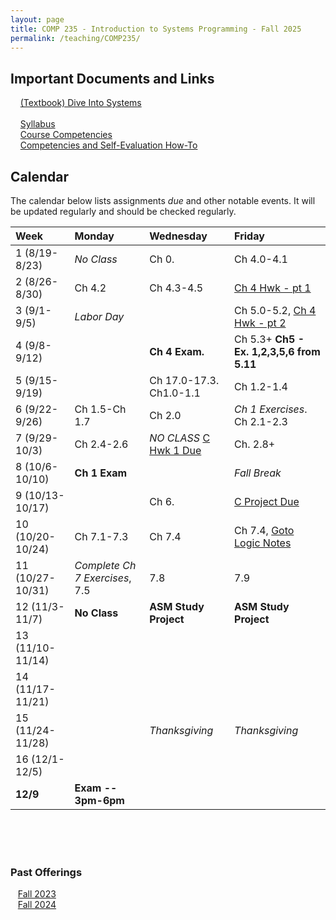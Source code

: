 ```yaml
---
layout: page
title: COMP 235 - Introduction to Systems Programming - Fall 2025
permalink: /teaching/COMP235/
---
```


## Important Documents and Links

&nbsp;&nbsp;&nbsp; [(Textbook) Dive Into Systems](https://diveintosystems.org/) <br><br>
&nbsp;&nbsp;&nbsp; [Syllabus](/teaching/COMP235/fa25/comp235-syllabus.pdf) <br>
&nbsp;&nbsp;&nbsp; [Course Competencies](/teaching/COMP235/fa25/COMP235-Competencies.pdf) <br>
&nbsp;&nbsp;&nbsp; [Competencies and Self-Evaluation How-To](/teaching/ungrading/howto-portfolio)

## Calendar

The calendar below lists assignments *due* and other notable events.  It will be updated regularly and should be checked regularly.

| Week | Monday | Wednesday | Friday |
| :-- | :-- | :-- | :-- |
| 1 (8/19-8/23)|  *No Class*   | Ch 0.  | Ch 4.0-4.1 |
| 2 (8/26-8/30)| Ch 4.2  | Ch 4.3-4.5   |  [Ch 4 Hwk - pt 1](/teaching/COMP235/fa25/hwk/ch4pt1.pdf)  |
| 3 (9/1-9/5)| *Labor Day* |   | Ch 5.0-5.2, [Ch 4 Hwk - pt 2](/teaching/COMP235/fa25/hwk/ch4pt2.pdf)  |
| 4 (9/8-9/12)|  | **Ch 4 Exam.** | Ch 5.3+ **Ch5 - Ex. 1,2,3,5,6 from 5.11**  |
| 5 (9/15-9/19)|  | Ch 17.0-17.3. Ch1.0-1.1 | Ch 1.2-1.4 |
| 6 (9/22-9/26)| Ch 1.5-Ch 1.7 | Ch 2.0 | *Ch 1 Exercises*. Ch 2.1-2.3 |
| 7 (9/29-10/3)| Ch 2.4-2.6 | *NO CLASS* [C Hwk 1 Due](https://classroom.github.com/a/M1cjUrHO) | Ch. 2.8+ |
| 8 (10/6-10/10)| **Ch 1 Exam** | | *Fall Break* |
| 9 (10/13-10/17)|  | Ch 6.  | [C Project Due](https://classroom.github.com/a/kfqT3Jdn) |
| 10 (10/20-10/24)| Ch 7.1-7.3 | Ch 7.4 | Ch 7.4, [Goto Logic Notes](/teaching/COMP235/docs/condloopASM.pdf) |
| 11 (10/27-10/31)| *Complete Ch 7 Exercises*, 7.5 | 7.8 | 7.9 |
| 12 (11/3-11/7)| **No Class**  | **ASM Study Project**  | **ASM Study Project**     |
| 13 (11/10-11/14)|  | | |
| 14 (11/17-11/21)|  | | |
| 15 (11/24-11/28) | | *Thanksgiving* | *Thanksgiving* |
| 16 (12/1-12/5)|  | | |
| **12/9** | **Exam -- 3pm-6pm** | | |


<br><br><br>

### Past Offerings

&nbsp;&nbsp;&nbsp;[Fall 2023](/teaching/COMP235/fa23/) <br>
&nbsp;&nbsp;&nbsp;[Fall 2024](/teaching/COMP235/fa24/)



